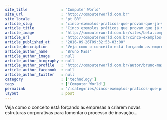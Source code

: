 ```yaml
---
site_title               : "Computer World"
site_url                 : "http://computerworld.com.br"
site_locale              : "pt_BR"
article_slug             : "cinco-exemplos-praticos-que-provam-que-ja-vivemos-no-mundo-do-big-data"
article_title            : "Cinco exemplos práticos que provam que já vivemos no mundo do Big Data"
article_image            : "http://computerworld.com.br/sites/beta.computerworld.com.br/files/news_articles/digital_analytics_software.png"
article_url              : "http://computerworld.com.br/cinco-exemplos-praticos-que-provam-que-ja-vivemos-no-mundo-do-big-data"
article_published_at     : "2016-09-26T09:32:53-03:00"
article_description      : "Veja como o conceito está forçando as empresas a criarem novas estruturas corporativas para fomentar o processo de inovação..."
article_author_name      : "Bruno Mass"
article_author_image     : null
article_author_biography : null
article_author_profile   : "http://computerworld.com.br/autor/bruno-mass"
article_author_facebook  : null
article_author_twitter   : null
category                 : ['technology']
tags                     : ['Computer World']
permalink                : "/:categories/cinco-exemplos-praticos-que-provam-que-ja-vivemos-no-mundo-do-big-data/"
layout                   : post
---
```


Veja como o conceito está forçando as empresas a criarem novas estruturas corporativas para fomentar o processo de inovação...
